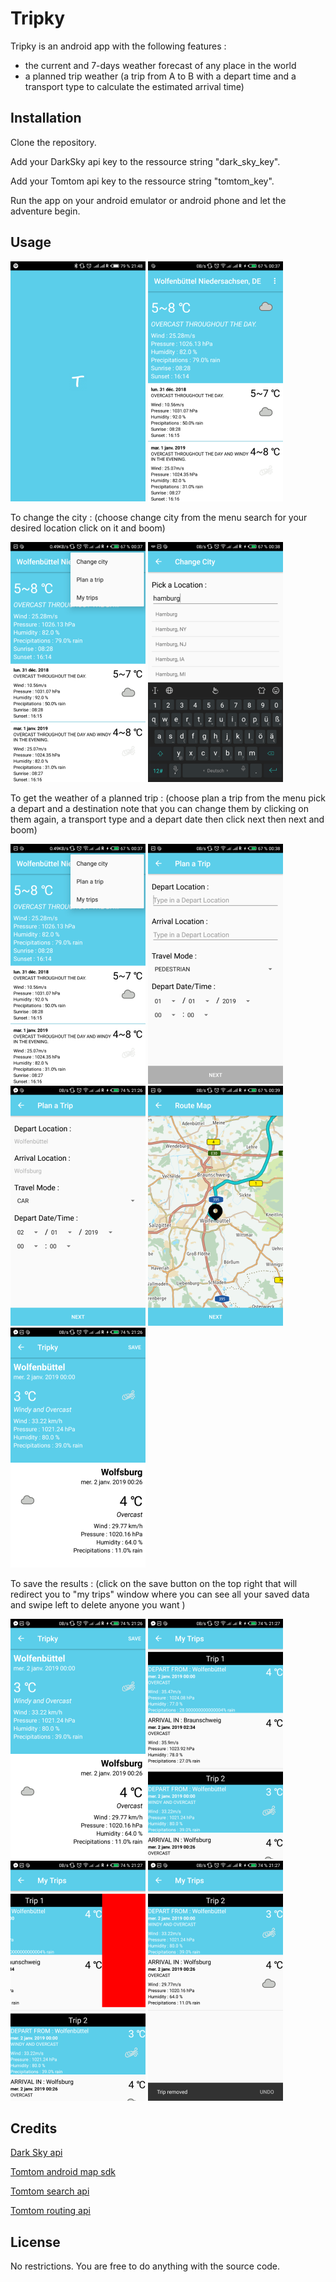 # Tripky

Tripky is an android app with the following features :

 - the current and 7-days weather forecast of any place in the world
 - a planned trip weather (a trip from A to B with a depart time and a transport type to calculate the estimated arrival time)

## Installation

Clone the repository.

Add your DarkSky api key to the ressource string "dark_sky_key".

Add your Tomtom api key to the ressource string "tomtom_key".

Run the app on your android emulator or android phone and let the adventure begin.

## Usage

![01](/images/01.png)  ![02](/images/02.png) 

To change the city : (choose change city from the menu search for your desired location click on it and boom) 

![03](/images/03.png)  ![04](/images/04.png)

To get the weather of a planned trip : (choose plan a trip from the menu pick a depart and a destination note that you can change them by clicking on them again, a transport type and a depart date then click next then next and boom)

![03](/images/03.png)  ![05](/images/05.png)  ![06](/images/06.png)  ![07](/images/07.png)  ![08](/images/08.png)

To save the results : (click on the save button on the top right that will redirect you to "my trips" window where you can see all your saved data and swipe left to delete anyone you want )

![08](/images/08.png)  ![09](/images/09.png)  ![10](/images/10.png)  ![11](/images/11.png)

## Credits
[Dark Sky api](https://darksky.net/dev)

[Tomtom android map sdk](https://developer.tomtom.com/maps-sdk-android)

[Tomtom search api](https://developer.tomtom.com/search-api)

[Tomtom routing api](https://developer.tomtom.com/routing-api)

## License
No restrictions. You are free to do anything with the source code.
